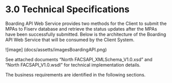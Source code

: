 # **3.0 Technical Specifications**

Boarding API Web Service provides two methods for the Client to submit the MPAs to Fiserv database and retrieve the status updates after the MPAs have been successfully submitted. Below is the architecture of the Boarding API Web Service that will be consumed by the Client System.

![image] (docs/assetts/imagesBoardingAPI.png)

See attached documents “North FACSAPI\_XMLSchema\_V1.0.xsd” and “North FACSAPI\_V1.0.wsdl” for technical implementation details.

The business requirements are identified in the following sections.
